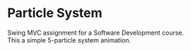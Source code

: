 # Particle System

Swing MVC assignment for a Software Development course.  
This a simple 5-particle system animation.  
